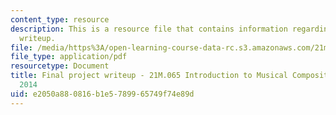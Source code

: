 ```yaml
---
content_type: resource
description: This is a resource file that contains information regarding final project
  writeup.
file: /media/https%3A/open-learning-course-data-rc.s3.amazonaws.com/21m-065-introduction-to-musical-composition-spring-2014/e2050a880816b1e5789965749f74e89d_MIT21M_065S14_final_aduff.pdf
file_type: application/pdf
resourcetype: Document
title: Final project writeup - 21M.065 Introduction to Musical Composition Spring
  2014
uid: e2050a88-0816-b1e5-7899-65749f74e89d
---
```

